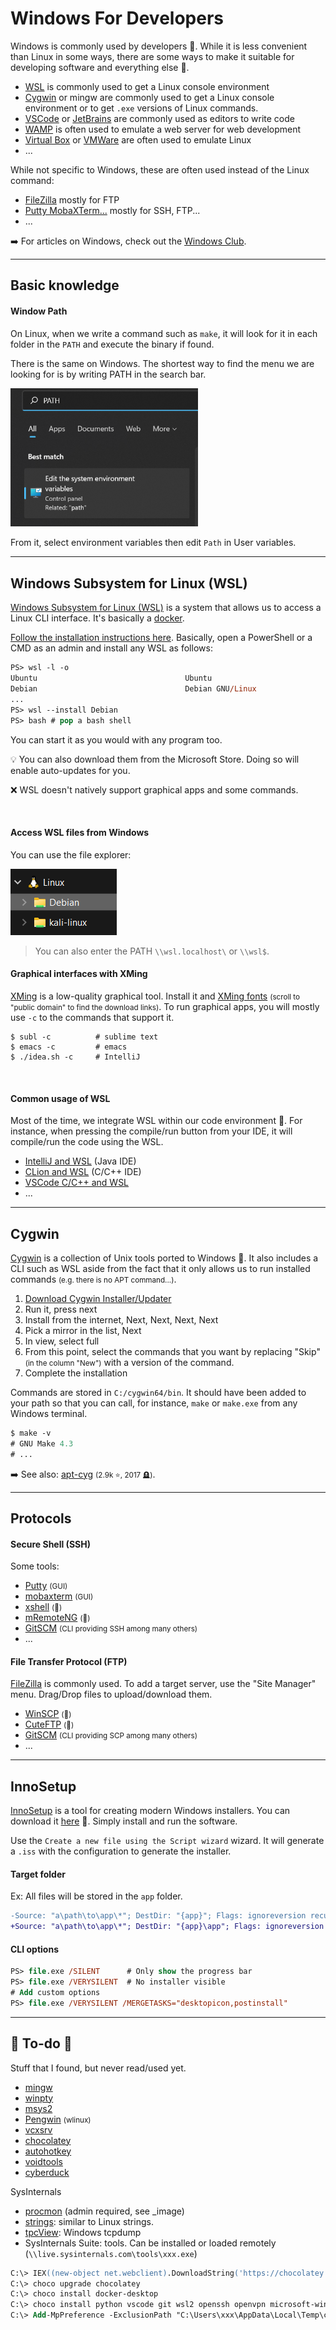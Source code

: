 # Windows For Developers

<div class="row row-cols-lg-2"><div>

Windows is commonly used by developers 🍃. While it is less convenient than Linux in some ways, there are some ways to make it suitable for developing software and everything else 🐊.

* [WSL](#windows-subsystem-for-linux-wsl) is commonly used to get a Linux console environment
* [Cygwin](#cygwin) or mingw are commonly used to get a Linux console environment or to get `.exe` versions of Linux commands.
* [VSCode](/tools-and-frameworks/editors/gui/vscode/index.md) or [JetBrains](/tools-and-frameworks/editors/gui/jetbrains/_general/index.md) are commonly used as editors to write code
* [WAMP](/operating-systems/cloud/webservers/apache/wamp.md) is often used to emulate a web server for web development
* [Virtual Box](/operating-systems/others/virtualization/virtualbox/index.md) or [VMWare](/operating-systems/others/virtualization/vmware/index.md) are often used to emulate Linux
* ...
</div><div>

While not specific to Windows, these are often used instead of the Linux command:

* [FileZilla](#file-transfer-protocol-ftp) mostly for FTP
* [Putty MobaXTerm...](#secure-shell-ssh) mostly for SSH, FTP...
* ...

➡️ For articles on Windows, check out the [Windows Club](https://www.thewindowsclub.com/).
</div></div>

<hr class="sep-both">

## Basic knowledge

<div class="row row-cols-lg-2"><div>

#### Window Path

On Linux, when we write a command such as `make`, it will look for it in each folder in the `PATH` and execute the binary if found.

There is the same on Windows. The shortest way to find the menu we are looking for is by writing PATH in the search bar.

<div class="text-center">

<img src="_images/path.png" alt="Write PATH in the search bar" width="300"/>
</div>

From it, select environment variables then edit `Path` in User variables.
</div><div>
</div></div>

<hr class="sep-both">

## Windows Subsystem for Linux (WSL)

<div class="row row-cols-lg-2"><div>

[Windows Subsystem for Linux (WSL)](https://learn.microsoft.com/en-us/windows/wsl/) is a system that allows us to access a Linux CLI interface. It's basically a [docker](/operating-systems/others/virtualization/docker/index.md).

[Follow the installation instructions here](https://learn.microsoft.com/en-us/windows/wsl/setup/environment). Basically, open a PowerShell or a CMD as an admin and install any WSL as follows:

```ps
PS> wsl -l -o
Ubuntu                                 Ubuntu
Debian                                 Debian GNU/Linux
...
PS> wsl --install Debian
PS> bash # pop a bash shell
```

You can start it as you would with any program too.

💡 You can also download them from the Microsoft Store. Doing so will enable auto-updates for you.

❌ WSL doesn't natively support graphical apps and some commands.

<br>

#### Access WSL files from Windows

You can use the file explorer:

<div class="text-center">

![browse_wsl_files](_images/browse_wsl_files.png)
</div>

> You can also enter the PATH `\\wsl.localhost\` or `\\wsl$`.
</div><div>

#### Graphical interfaces with XMing

[XMing](http://www.straightrunning.com/XmingNotes/) is a low-quality graphical tool. Install it and [XMing fonts](http://www.straightrunning.com/XmingNotes/) <small>(scroll to "public domain" to find the download links)</small>. To run graphical apps, you will mostly use `-c` to the commands that support it.

```shell!
$ subl -c          # sublime text
$ emacs -c         # emacs
$ ./idea.sh -c     # IntelliJ
```

<br>

#### Common usage of WSL

Most of the time, we integrate WSL within our code environment 🚀. For instance, when pressing the compile/run button from your IDE, it will compile/run the code using the WSL.

* [IntelliJ and WSL](https://www.jetbrains.com/help/idea/how-to-use-wsl-development-environment-in-product.html) (Java IDE)
* [CLion and WSL](https://www.jetbrains.com/help/clion/how-to-use-wsl-development-environment-in-product.html) (C/C++ IDE)
* [VSCode C/C++ and WSL](https://code.visualstudio.com/docs/cpp/config-wsl)
* ...
</div></div>

<hr class="sep-both">

## Cygwin

<div class="row row-cols-lg-2"><div>

[Cygwin](https://www.cygwin.com/) is a collection of Unix tools ported to Windows 🐲. It also includes a CLI such as WSL aside from the fact that it only allows us to run installed commands <small>(e.g. there is no APT command...)</small>.

1. [Download Cygwin Installer/Updater](https://www.cygwin.com/install.html)
2. Run it, press next
3. Install from the internet, Next, Next, Next, Next
4. Pick a mirror in the list, Next
5. In view, select full
6. From this point, select the commands that you want by replacing "Skip" <small>(in the column "New")</small> with a version of the command.
7. Complete the installation
</div><div>

Commands are stored in `C:/cygwin64/bin`. It should have been added to your path so that you can call, for instance, `make` or `make.exe` from any Windows terminal.

```ps
$ make -v
# GNU Make 4.3
# ...
```

➡️ See also: [apt-cyg](https://github.com/transcode-open/apt-cyg) <small>(2.9k ⭐, 2017 🪦)</small>.
</div></div>

<hr class="sep-both">

## Protocols

<div class="row row-cols-lg-2"><div>

#### Secure Shell (SSH)

Some tools:

* [Putty](https://putty.org/) <small>(GUI)</small>
* [mobaxterm](https://mobaxterm.mobatek.net/) <small>(GUI)</small>
* [xshell](https://www.xshell.com/en/xshell/) <small>(👻)</small>
* [mRemoteNG](https://github.com/mRemoteNG/mRemoteNG) <small>(👻)</small>
* [GitSCM](https://git-scm.com/) <small>(CLI providing SSH among many others)</small>
* ...
</div><div>

#### File Transfer Protocol (FTP)

[FileZilla](https://filezilla-project.org/) is commonly used. To add a target server, use the "Site Manager" menu. Drag/Drop files to upload/download them.

* [WinSCP](https://winscp.net/eng/index.php) <small>(👻)</small>
* [CuteFTP](https://www.globalscape.com/cuteftp) <small>(👻)</small>
* [GitSCM](https://git-scm.com/) <small>(CLI providing SCP among many others)</small>
* ...
</div></div>

<hr class="sep-both">

## InnoSetup

<div class="row row-cols-lg-2"><div>

[InnoSetup](https://github.com/jrsoftware/issrc) is a tool for creating modern Windows installers. You can download it [here](https://jrsoftware.org/isdl.php) 🍬. Simply install and run the software.

Use the `Create a new file using the Script wizard` wizard. It will generate a `.iss` with the configuration to generate the installer.

#### Target folder

Ex: All files will be stored in the `app` folder.

```diff
-Source: "a\path\to\app\*"; DestDir: "{app}"; Flags: ignoreversion recursesubdirs createallsubdirs
+Source: "a\path\to\app\*"; DestDir: "{app}\app"; Flags: ignoreversion recursesubdirs createallsubdirs
```
</div><div>

#### CLI options

```ps
PS> file.exe /SILENT      # Only show the progress bar
PS> file.exe /VERYSILENT  # No installer visible
# Add custom options
PS> file.exe /VERYSILENT /MERGETASKS="desktopicon,postinstall"
```
</div></div>

<hr class="sep-both">

## 👻 To-do 👻

Stuff that I found, but never read/used yet.

<div class="row row-cols-lg-2"><div>

* [mingw](https://sourceforge.net/projects/mingw/)
* [winpty](https://github.com/rprichard/winpty)
* [msys2](https://www.msys2.org/)
* [Pengwin](https://github.com/WhitewaterFoundry/Pengwin) <small>(wlinux)</small>
* [vcxsrv](https://sourceforge.net/projects/vcxsrv/)
* [chocolatey](https://chocolatey.org/)
* [autohotkey](https://www.autohotkey.com/)
* [voidtools](https://www.voidtools.com/)
* [cyberduck](https://cyberduck.io/)

SysInternals

* [procmon](https://learn.microsoft.com/en-us/sysinternals/downloads/procmon) (admin required, see _image)
* [strings](https://learn.microsoft.com/en-us/sysinternals/downloads/strings): similar to Linux strings.
* [tpcView](https://learn.microsoft.com/en-us/sysinternals/downloads/tcpview): Windows tcpdump
* SysInternals Suite: tools. Can be installed or loaded remotely (`\\live.sysinternals.com\tools\xxx.exe`)
</div><div>

```ps
C:\> IEX((new-object net.webclient).DownloadString('https://chocolatey.org/install.ps1'))
C:\> choco upgrade chocolatey
C:\> choco install docker-desktop
C:\> choco install python vscode git wsl2 openssh openvpn microsoft-windows-terminal WSL2
C:\> Add-MpPreference -ExclusionPath "C:\Users\xxx\AppData\Local\Temp\chocolatey\"
```
</div></div>